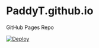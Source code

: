 # PaddyT.github.io
GitHub Pages Repo

[![Deploy](https://www.herokucdn.com/deploy/button.png)](https://heroku.com/deploy)

